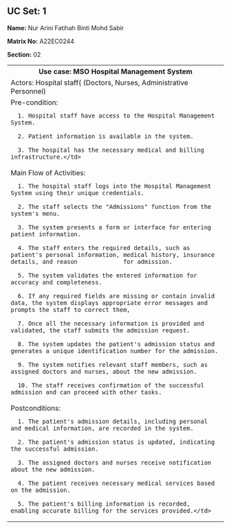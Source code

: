 ## UC Set: 1
**Name:** Nur Arini Fatihah Binti Mohd Sabir

**Matrix No:** A22EC0244

**Section:** 02

<table>
  <tr>
    <th>Use case: MSO Hospital Management System</th>
  </tr>
    <tr>
    <td>Actors: Hospital staff( (Doctors, Nurses, Administrative Personnel)</td>
  </tr>
    <tr>
    <td>Pre-condition:
      
      1. Hospital staff have access to the Hospital Management System.
      
      2. Patient information is available in the system.
      
      3. The hospital has the necessary medical and billing infrastructure.</td>
  </tr>
    <tr>
    <td>Main Flow of Activities:
      
      1. The hospital staff logs into the Hospital Management System using their unique credentials.
      
      2. The staff selects the "Admissions" function from the system's menu.
      
      3. The system presents a form or interface for entering patient information.
      
      4. The staff enters the required details, such as patient's personal information, medical history, insurance details, and reason             for admission.
      
      5. The system validates the entered information for accuracy and completeness.
   
      6. If any required fields are missing or contain invalid data, the system displays appropriate error messages and prompts the staff to correct them,
   
      7. Once all the necessary information is provided and validated, the staff submits the admission request.
   
      8. The system updates the patient's admission status and generates a unique identification number for the admission.
    
      9. The system notifies relevant staff members, such as assigned doctors and nurses, about the new admission.
    
      10. The staff receives confirmation of the successful admission and can proceed with other tasks.
</td>
  </tr>
    <tr>
    <td>Postconditions:
      
      1. The patient's admission details, including personal and medical information, are recorded in the system.
      
      2. The patient's admission status is updated, indicating the successful admission.
      
      3. The assigned doctors and nurses receive notification about the new admission.
      
      4. The patient receives necessary medical services based on the admission.
      
      5. The patient's billing information is recorded, enabling accurate billing for the services provided.</td>
  </tr>
</table>
